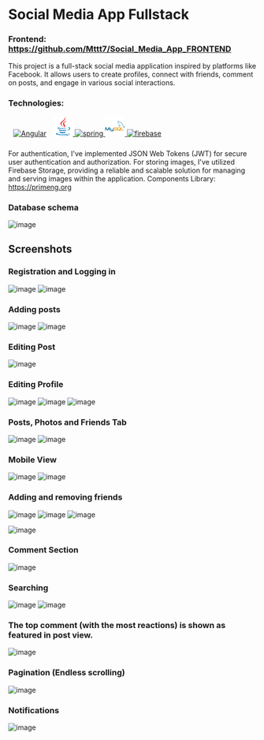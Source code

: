# Social Media App Fullstack
### Frontend: https://github.com/Mttt7/Social_Media_App_FRONTEND
This project is a full-stack social media application inspired by platforms like Facebook.
It allows users to create profiles, connect with friends, comment on posts, and engage in various social interactions.

### Technologies:
<a href="https://angular.io/" targete="_blank"><img style="margin: 10px" src="https://angular.io/assets/images/logos/angular/angular.svg" alt="Angular" height="50" /></a>
<a href="https://www.java.com" target="_blank" rel="noreferrer"> <img src="https://raw.githubusercontent.com/devicons/devicon/master/icons/java/java-original.svg" alt="java" width="40" height="40"/> </a>
<a href="https://spring.io/" target="_blank" rel="noreferrer"> <img src="https://www.vectorlogo.zone/logos/springio/springio-icon.svg" alt="spring" width="40" height="40"/> </a>
<a href="https://www.mysql.com/" target="_blank" rel="noreferrer"> <img src="https://raw.githubusercontent.com/devicons/devicon/master/icons/mysql/mysql-original-wordmark.svg" alt="mysql" width="40" height="40"/> </a>
<a href="https://firebase.google.com/" target="_blank" rel="noreferrer"> <img src="https://www.vectorlogo.zone/logos/firebase/firebase-icon.svg" alt="firebase" width="40" height="40"/> </a>

For authentication, I've implemented JSON Web Tokens (JWT) for secure user authentication and authorization. For storing images, I've utilized Firebase Storage, providing a reliable and scalable solution for managing and serving images within the application.
Components Library: https://primeng.org
### Database schema
![image](https://github.com/Mttt7/Social_Media_App_BACKEND/assets/102900827/4328b7f5-2f00-4c87-8fe0-2775f5b75224)

## Screenshots

### Registration and Logging in
![image](https://github.com/Mttt7/Social_Media_App_BACKEND/assets/102900827/2bf083ce-0173-42e2-bbec-b0768e985523)
![image](https://github.com/Mttt7/Social_Media_App_BACKEND/assets/102900827/b3efa4f4-782b-4d32-ad67-dcb8bd7048b7)

### Adding posts
![image](https://github.com/Mttt7/Social_Media_App_BACKEND/assets/102900827/f28f38dc-148b-474f-935c-2a31d4391c0f)
![image](https://github.com/Mttt7/Social_Media_App_BACKEND/assets/102900827/a1ee3944-04a7-45bd-9836-3e0baae34799)

### Editing Post
![image](https://github.com/Mttt7/Social_Media_App_BACKEND/assets/102900827/f9a5987b-0761-431e-9593-869cd854765b)

### Editing Profile
![image](https://github.com/Mttt7/Social_Media_App_BACKEND/assets/102900827/7562e8fd-4433-4066-bba7-e6134073e1de)
![image](https://github.com/Mttt7/Social_Media_App_BACKEND/assets/102900827/4514029e-39ec-41a3-9c95-5051764d4151)
![image](https://github.com/Mttt7/Social_Media_App_BACKEND/assets/102900827/f1658bc5-9cc9-4b6d-81fc-5313a175bdbe)

### Posts, Photos and Friends Tab
![image](https://github.com/Mttt7/Social_Media_App_BACKEND/assets/102900827/b702d2a1-21d9-4cd3-b3e7-5caebaefb4c4)
![image](https://github.com/Mttt7/Social_Media_App_BACKEND/assets/102900827/58b55ce7-c1fa-4f3f-9fd2-8125ca2afe02)

### Mobile View
![image](https://github.com/Mttt7/Social_Media_App_BACKEND/assets/102900827/ff8dcf7c-6583-4f50-95a6-8372b0d4cd0e)
![image](https://github.com/Mttt7/Social_Media_App_BACKEND/assets/102900827/3cca92be-c62c-413a-b790-befa349441f7)

### Adding and removing friends
![image](https://github.com/Mttt7/Social_Media_App_BACKEND/assets/102900827/bd93c48c-52c8-4059-af4c-add8e1eed431)
![image](https://github.com/Mttt7/Social_Media_App_BACKEND/assets/102900827/91ee88f6-bf62-42be-8295-3c925d7f53fa)
![image](https://github.com/Mttt7/Social_Media_App_BACKEND/assets/102900827/3e72057f-c6d5-489a-8ffa-3d0997b7f2ba)

![image](https://github.com/Mttt7/Social_Media_App_BACKEND/assets/102900827/21830c54-1b5f-45c2-b3ae-b324ab24b3f9)

### Comment Section
![image](https://github.com/Mttt7/Social_Media_App_BACKEND/assets/102900827/7ae34c75-9b4a-49f9-a6e5-d511d3122d18)


### Searching
![image](https://github.com/Mttt7/Social_Media_App_BACKEND/assets/102900827/141b0f8e-b797-4292-98fc-9bccf98021e7)
![image](https://github.com/Mttt7/Social_Media_App_BACKEND/assets/102900827/7cfd39d9-5b40-4937-81e8-b934540cffbe)


### The top comment (with the most reactions) is shown as featured in post view.
![image](https://github.com/Mttt7/Social_Media_App_BACKEND/assets/102900827/1d0118e3-8784-4873-92b2-95e6a7bfccae)

### Pagination (Endless scrolling)
![image](https://github.com/Mttt7/Social_Media_App_BACKEND/assets/102900827/7aacc2a0-3dca-47ea-86dc-4d226f8e3c7c)

### Notifications
![image](https://github.com/Mttt7/Social_Media_App_BACKEND/assets/102900827/52eff829-b486-4b72-968c-0d2af5b72ae9)












